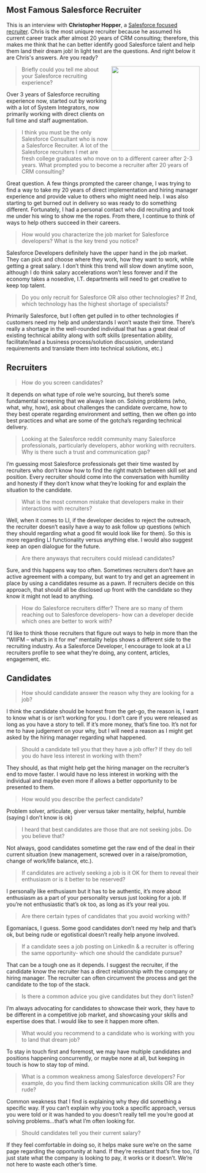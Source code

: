 ## Most Famous Salesforce Recruiter

This is an interview with **Christopher Hopper**, a [Salesforce focused recruiter](https://www.linkedin.com/in/thecrmtechrecruiter/). Chris is the most uniqure recruiter because he assumed his current career track after almost 20 years of CRM consulting; therefore, this makes me think that he can better identify good Salesforce talent and help them land their dream job! In light text are the questions. And right below it are Chris's answers. Are you ready?



<img src="https://github.com/usmanovs/Salesforce-Interview-Handbook/blob/master/assets/chrish.jpeg" align="right" width="230" height="220">

> Briefly could you tell me about your Salesforce recruiting experience?

Over 3 years of Salesforce recruiting experience now, started out by working with a lot of System Integrators, now primarily working with direct clients on full time and staff augmentation.
 
> I think you must be the only Salesforce Consultant who is now a Salesforce Recruiter. A lot of the Salesforce recruiters I met are fresh college graduates who move on to a different career after 2-3 years. What prompted you to become a recruiter after 20 years of CRM consulting?

Great question.  A few things prompted the career change, I was trying to find a way to take my 20 years of direct implementation and hiring manager experience and provide value to others who might need help. I was also starting to get burned out in delivery so was ready to do something different.  Fortunately, I had a personal contact who did recruiting and took me under his wing to show me the ropes.  From there, I continue to think of ways to help others succeed in their careers.

> How would you characterize the job market for Salesforce developers? What is the key trend you notice?

Salesforce Developers definitely have the upper hand in the job market.  They can pick and choose where they work, how they want to work, while getting a great salary.  I don’t think this trend will slow down anytime soon, although I do think salary accelerations won’t less forever and if the economy takes a nosedive, I.T. departments will need to get creative to keep top talent.

> Do you only recruit for Salesforce OR also other technologies? If 2nd, which technology has the highest shortage of specialists?

Primarily Salesforce, but I often get pulled in to other technologies if customers need my help and understands I won’t waste their time. There’s really a shortage in the well-rounded individual that has a great deal of existing technical ability along with soft skills (presentation ability, facilitate/lead a business process/solution discussion, understand requirements and translate them into technical solutions, etc.)

 
## Recruiters
> How do you screen candidates?

 

It depends on what type of role we’re sourcing, but there’s some fundamental screening that we always lean on.  Solving problems (who, what, why, how), ask about challenges the candidate overcame, how to they best operate regarding environment and setting, then we often go into best practices and what are some of the gotcha’s regarding technical delivery.

> Looking at the Salesforce reddit community many Salesforce professionals, particularly developers, abhor working with recruiters. Why is there such a trust and communication gap?

I’m guessing most Salesforce professionals get their time wasted by recruiters who don’t know how to find the right match between skill set and position.  Every recruiter should come into the conversation with humility and honesty if they don’t know what they’re looking for and explain the situation to the candidate.

> What is the most common mistake that developers make in their interactions with recruiters?

Well, when it comes to LI, if the developer decides to reject the outreach, the recruiter doesn’t easily have a way to ask follow up questions (which they should regarding what a good fit would look like for them). So this is more regarding LI functionality versus anything else.  I would also suggest keep an open dialogue for the future.

> Are there anyways that recruiters could mislead candidates?

Sure, and this happens way too often.  Sometimes recruiters don’t have an active agreement with a company, but want to try and get an agreement in place by using a candidates resume as a pawn.  If recruiters decide on this approach, that should all be disclosed up front with the candidate so they know it might not lead to anything.

> How do Salesforce recruiters differ? There are so many of them reaching out to Salesforce developers- how can a developer decide which ones are better to work with?

I’d like to think those recruiters that figure out ways to help in more than the “WIIFM – what’s in it for me” mentality helps shows a different side to the recruiting industry.  As a Salesforce Developer, I encourage to look at a LI recruiters profile to see what they’re doing, any content, articles, engagement, etc.

## Candidates

> How should candidate answer the reason why they are looking for a job?

I think the candidate should be honest from the get-go, the reason is, I want to know what is or isn’t working for you.  I don’t care if you were released as long as you have a story to tell.  If it’s more money, that’s fine too.  It’s not for me to have judgement on your why, but I will need a reason as I might get asked by the hiring manager regarding what happened.

> Should a candidate tell you that they have a job offer? If they do tell you do have less interest in working with them?

They should, as that might help get the hiring manager on the recruiter’s end to move faster. I would have no less interest in working with the individual and maybe even more if allows a better opportunity to be presented to them.

> How would you describe the perfect candidate?

Problem solver, articulate, giver versus taker mentality, helpful, humble (saying I don’t know is ok)

> I heard that best candidates are those that are not seeking jobs. Do you believe that?

Not always, good candidates sometime get the raw end of the deal in their current situation (new management, screwed over in a raise/promotion, change of work/life balance, etc.). 

 

> If candidates are actively seeking a job is it OK for them to reveal their enthusiasm or is it better to be reserved?

I personally like enthusiasm but it has to be authentic, it’s more about enthusiasm as a part of your personality versus just looking for a job.  If you’re not enthusiastic that’s ok too, as long as it’s your real you.

> Are there certain types of candidates that you avoid working with?

Egomaniacs, I guess. Some good candidates don’t need my help and that’s ok, but being rude or egotistical doesn’t really help anyone involved.
 
> If a candidate sees a job posting on LinkedIn & a recruiter is offering the same opportunity- which one should the candidate pursue?

That can be a tough one as it depends.  I suggest the recruiter, if the candidate know the recruiter has a direct relationship with the company or hiring manager.  The recruiter can often circumvent the process and get the candidate to the top of the stack.

> Is there a common advice you give candidates but they don’t listen?

I’m always advocating for candidates to showcase their work, they have to be different in a competitive job market, and showcasing your skills and expertise does that.  I would like to see it happen more often. 

> What would you recommend to a candidate who is working with you to land that dream job?

To stay in touch first and foremost, we may have multiple candidates and positions happening concurrently, or maybe none at all, but keeping in touch is how to stay top of mind.

> What is a common weakness among Salesforce developers? For example, do you find them lacking communication skills OR are they rude?

Common weakness that I find is explaining why they did something a specific way.  If you can’t explain why you took a specific approach, versus you were told or it was handed to you doesn’t really tell me you’re good at solving problems…that’s what I’m often looking for.

> Should candidates tell you their current salary?

If they feel comfortable in doing so, it helps make sure we’re on the same page regarding the opportunity at hand.  If they’re resistant that’s fine too, I’d just state what the company is looking to pay, it works or it doesn’t.  We’re not here to waste each other’s time.
